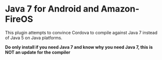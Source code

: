 # Java 7 for Android and Amazon-FireOS

This plugin attempts to convince Cordova to compile against Java 7 instead of Java 5 on Java platforms.

**Do only install if you need Java 7 and know why you need Java 7, this is NOT an update for the compiler**
